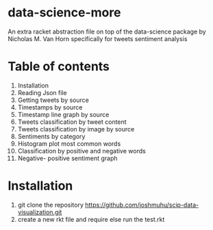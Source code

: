 data-science-more
=================
An extra racket abstraction file on top of the data-science package by Nicholas M. Van Horn specifically for tweets sentiment analysis

Table of contents
=================
1. Installation
2. Reading Json file
3. Getting tweets by source
4. Timestamps by source
5. Timestamp line graph by source
6. Tweets classification by tweet content
7. Tweets classification by image by source
8. Sentiments by category
9. Histogram plot most common words
10. Classification by positive and negative words
11. Negative- positive sentiment graph

Installation
=====================
1. git clone the repository https://github.com/joshmuhu/scip-data-visualization.git
2. create a new rkt file and require else run the test.rkt


